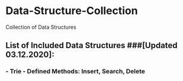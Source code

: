 # Data-Structure-Collection
Collection of Data Structures

## List of Included Data Structures ###[Updated 03.12.2020]:
### - Trie - Defined Methods: Insert, Search, Delete
